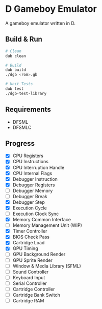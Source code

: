 # D Gameboy Emulator

A gameboy emulator written in D.

## Build & Run

```sh
# Clean
dub clean

# Build
dub build
./dgb <rom>.gb

# Unit Tests
dub test
./dgb-test-library
```

## Requirements

* DFSML
* DFSMLC

## Progress

- [X] CPU Registers
- [X] CPU Instructions
- [X] CPU Interruption Handle
- [X] CPU Internal Flags
- [X] Debugger Instruction
- [X] Debugger Registers
- [ ] Debugger Memory
- [ ] Debugger Break
- [X] Debugger Step
- [X] Execution Cycle
- [ ] Execution Clock Sync
- [X] Memory Common Interface
- [ ] Memory Management Unit (WIP)
- [X] Timer Controller
- [X] BIOS Check Pass
- [X] Cartridge Load
- [X] GPU Timing
- [ ] GPU Background Render
- [ ] GPU Sprite Render
- [ ] Window & Media Library (SFML)
- [ ] Sound Controller
- [ ] Keyboard Input
- [ ] Serial Controller
- [ ] Cartridge Controller
- [ ] Cartridge Bank Switch
- [ ] Cartridge RAM
